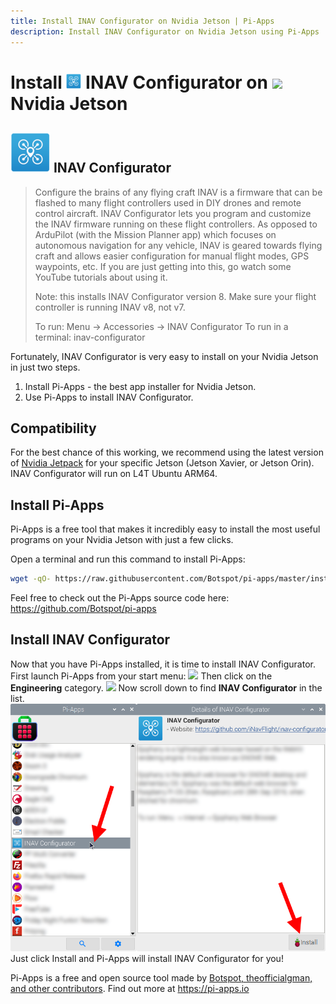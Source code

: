 ```yaml
---
title: Install INAV Configurator on Nvidia Jetson | Pi-Apps
description: Install INAV Configurator on Nvidia Jetson using Pi-Apps
---
```

<div class="simple-install-content content">

# Install <img src="/img/app-icons/INAV Configurator/icon-64.png" height=24> INAV Configurator on <img src=/img/other-icons/nvidia-icon.svg height=24> Nvidia Jetson

## <img src="/img/app-icons/INAV Configurator/icon-64.png"> INAV Configurator
> Configure the brains of any flying craft
> INAV is a firmware that can be flashed to many flight controllers used in DIY drones and remote control aircraft. INAV Configurator lets you program and customize the INAV firmware running on these flight controllers.
> As opposed to ArduPilot (with the Mission Planner app) which focuses on autonomous navigation for any vehicle, INAV is geared towards flying craft and allows easier configuration for manual flight modes, GPS waypoints, etc. If you are just getting into this, go watch some YouTube tutorials about using it.
> 
> Note: this installs INAV Configurator version 8. Make sure your flight controller is running INAV v8, not v7.
> 
> To run: Menu -> Accessories -> INAV Configurator
> To run in a terminal: inav-configurator

Fortunately, INAV Configurator is very easy to install on your Nvidia Jetson in just two steps.
1. Install Pi-Apps - the best app installer for Nvidia Jetson.
2. Use Pi-Apps to install INAV Configurator.
</div>
<div class="simple-install-content content">

## Compatibility
For the best chance of this working, we recommend using the latest version of [Nvidia Jetpack](https://developer.nvidia.com/embedded/jetpack-archive) for your specific Jetson (Jetson Xavier, or Jetson Orin).
INAV Configurator will run on L4T Ubuntu ARM64.
</div>
<div class="simple-install-content content">

## Install Pi-Apps

Pi-Apps is a free tool that makes it incredibly easy to install the most useful programs on your Nvidia Jetson with just a few clicks.

Open a terminal and run this command to install Pi-Apps:
```bash
wget -qO- https://raw.githubusercontent.com/Botspot/pi-apps/master/install | bash
```
Feel free to check out the Pi-Apps source code here: https://github.com/Botspot/pi-apps
</div>
<div class="simple-install-content content">

## Install INAV Configurator

Now that you have Pi-Apps installed, it is time to install INAV Configurator.
First launch Pi-Apps from your start menu:
<img src="/img/start-menu.png">
Then click on the <b>Engineering</b> category.
<img src="/img/category-selections/Engineering.png">
Now scroll down to find <b>INAV Configurator</b> in the list.
<img src="/img/app-icons/INAV Configurator/app-selection.png">
Just click Install and Pi-Apps will install INAV Configurator for you!
</div>
<div class="simple-install-content content">

Pi-Apps is a free and open source tool made by [Botspot, theofficialgman, and other contributors](/about/#contributors). Find out more at https://pi-apps.io
</div>

